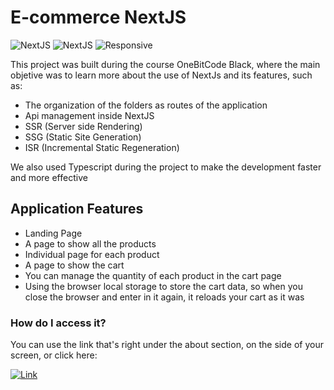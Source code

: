
# E-commerce NextJS

![NextJS](https://img.shields.io/badge/-NextJS-orange) ![NextJS](https://img.shields.io/badge/-Typescript-blue)  ![Responsive](https://img.shields.io/badge/-Responsive-success)

This project was built during the course OneBitCode Black, where the main objetive was to learn more about the use of NextJs and its features, such as:

- The organization of the folders as routes of the application
- Api management inside NextJS
- SSR (Server side Rendering)
- SSG (Static Site Generation)
- ISR (Incremental Static Regeneration)

We also used Typescript during the project to make the development faster and more effective


## Application Features

- Landing Page
- A page to show all the products
- Individual page for each product
- A page to show the cart
- You can manage the quantity of each product in the cart page
- Using the browser local storage to store the cart data, so when you close the browser and enter in it again, it reloads your cart as it was


### How do I access it?

You can use the link that's right under the about section, on the side of your screen, or click here:

[![Link](https://img.shields.io/badge/Link_to_the_website-000?style=for-the-badge&logo=&logoColor=white)](https://one-bit-code-black-next-js.vercel.app)


